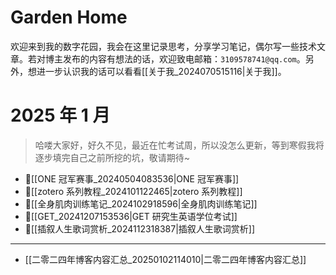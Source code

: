 # Garden Home

欢迎来到我的数字花园，我会在这里记录思考，分享学习笔记，偶尔写一些技术文章。若对博主发布的内容有想法的话，欢迎致电邮箱：`3109578741@qq.com`。另外，想进一步认识我的话可以看看[[关于我_2024070515116|关于我]]。

# 2025 年 1 月

> 哈喽大家好，好久不见，最近在忙考试周，所以没怎么更新，等到寒假我将逐步填完自己之前所挖的坑，敬请期待~

- 📌[[ONE 冠军赛事_20240504083536|ONE 冠军赛事]] 
- 📌[[zotero 系列教程_2024101122465|zotero 系列教程]] 
- 📌[[全身肌肉训练笔记_2024102918596|全身肌肉训练笔记]] 
- 📌[[GET_20241207153536|GET 研究生英语学位考试]] 
- 📌[[插叙人生歌词赏析_2024112318387|插叙人生歌词赏析]] 

---

- [[二零二四年博客内容汇总_20250102114010|二零二四年博客内容汇总]]